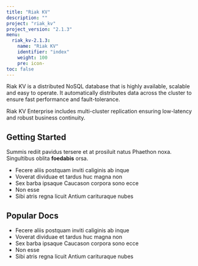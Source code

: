 ```yaml
---
title: "Riak KV"
description: ""
project: "riak_kv"
project_version: "2.1.3"
menu:
  riak_kv-2.1.3:
    name: "Riak KV"
    identifier: "index"
    weight: 100
    pre: icon-
toc: false
---
```


Riak KV is a distributed NoSQL database that is highly available, scalable and easy to operate. It automatically distributes data across the cluster to ensure fast performance and fault-tolerance. 

Riak KV Enterprise includes multi-cluster replication ensuring low-latency and robust business continuity.

## Getting Started

Summis rediit pavidus tersere et at prosiluit natus Phaethon noxa. Singultibus
oblita **foedabis** orsa.

- Fecere aliis postquam inviti caliginis ab inque
- Voverat dividuae et tardus huc magna non
- Sex barba ipsaque Caucason corpora sono ecce
- Non esse
- Sibi atris regna licuit Antium carituraque nubes

## Popular Docs

- Fecere aliis postquam inviti caliginis ab inque
- Voverat dividuae et tardus huc magna non
- Sex barba ipsaque Caucason corpora sono ecce
- Non esse
- Sibi atris regna licuit Antium carituraque nubes
